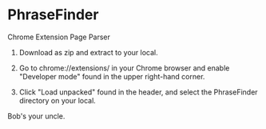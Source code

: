 # PhraseFinder
Chrome Extension Page Parser

1) Download as zip and extract to your local. 

2) Go to chrome://extensions/ in your Chrome browser and enable "Developer mode" found in the upper right-hand corner.

3) Click "Load unpacked" found in the header, and select the PhraseFinder directory on your local.

Bob's your uncle.
